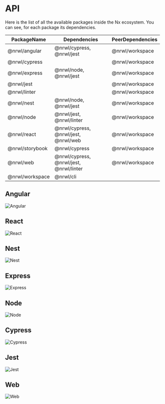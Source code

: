 # API

Here is the list of all the available packages inside the Nx ecosystem. You
can see, for each package its dependencies.

| PackageName     | Dependencies                            | PeerDependencies |
| --------------- | --------------------------------------- | ---------------- |
| @nrwl/angular   | @nrwl/cypress, @nrwl/jest               | @nrwl/workspace  |
| @nrwl/cypress   |                                         | @nrwl/workspace  |
| @nrwl/express   | @nrwl/node, @nrwl/jest                  | @nrwl/workspace  |
| @nrwl/jest      |                                         | @nrwl/workspace  |
| @nrwl/linter    |                                         | @nrwl/workspace  |
| @nrwl/nest      | @nrwl/node, @nrwl/jest                  | @nrwl/workspace  |
| @nrwl/node      | @nrwl/jest, @nrwl/linter                | @nrwl/workspace  |
| @nrwl/react     | @nrwl/cypress, @nrwl/jest, @nrwl/web    | @nrwl/workspace  |
| @nrwl/storybook | @nrwl/cypress                           | @nrwl/workspace  |
| @nrwl/web       | @nrwl/cypress, @nrwl/jest, @nrwl/linter | @nrwl/workspace  |
| @nrwl/workspace | @nrwl/cli                               |                  |

## Angular

![Angular](/assets/content/api/angular.jpg)

## React

![React](/assets/content/api/react.jpg)

## Nest

![Nest](/assets/content/api/nest.jpg)

## Express

![Express](/assets/content/api/express.jpg)

## Node

![Node](/assets/content/api/node.jpg)

## Cypress

![Cypress](/assets/content/api/cypress.jpg)

## Jest

![Jest](/assets/content/api/jest.jpg)

## Web

![Web](/assets/content/api/web.jpg)
